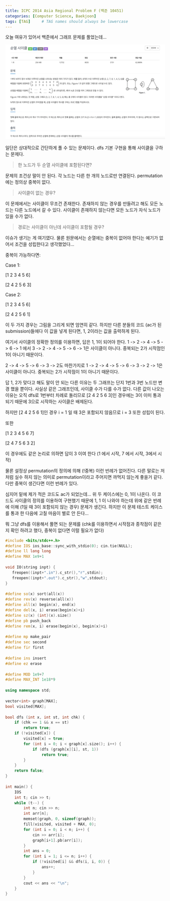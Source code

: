 ```yaml
---
title: ICPC 2014 Asia Regional Problem F (백준 10451) 
categories: [Computer Science, Baekjoon]
tags: [TAG]     # TAG names should always be lowercase
---
```


오늘 여유가 있어서 백준에서 그래프 문제를 풀었는데... 

![baekjoon](/../assets/img/posts/baekjoon_10451.png) 

일단은 상대적으로 간단하게 풀 수 있는 문제이다. dfs 기본 구현을 통해 사이클을 구하는 
문제다.  

> 한 노드가 두 순열 사이클에 포함된다면? 

문제의 조건상 말이 안 된다. 각 노드는 다른 한 개의 노드로만 연결된다. permutation에는 정의상 중복이 없다. 

> 사이클이 없는 경우? 

이 문제에서는 사이클이 무조건 존재한다. 존재하지 않는 경우를 만들려고 해도 모든 노드는 다른 노드에서 갈 수 있다. 사이클이 존재하지 않는다면 모든 노드가 자식 노드가 있을 수가 없다.  

> 경로는 사이클이 아닌데 사이클이 포함될 경우? 

이슈가 생기는 게 여기였다. 물론 원문에서는 순열에는 중복이 없어야 한다는 예기가 없어서 조건을 성립한다고 생각했었다...

중복이 가능하다면: 

Case 1: 

[1 2 3 4 5 6]

[2 4 2 5 6 3] 

Case 2: 

[1 2 3 4 5 6]

[2 4 2 5 6 1]

이 두 가지 경우는 그림을 그리게 되면 엄연히 같다. 하지만 다른 분들의 코드 (ac가 된 submission)들에다 이 값을 넣게 된다면, 1, 2이라는 값을 출력하게 된다. 

여기서 사이클의 정확한 정의를 이용하면, 답은 1, 1이 되어야 한다. 
1 -> 2 -> 4 -> 5 -> 6 -> 1 
에서 3 -> 2 -> 4 -> 5 -> 6 -> 1은 사이클이 아니다. 중복되는 2가 시작점인 1이 아니기 때문이다. 

2 -> 4 -> 5 -> 6 -> 3 -> 2도 
마찬가지로 1 -> 2 -> 4 -> 5 -> 6 -> 3 -> 2 -> 1은 사이클이 아니다. 중복되는 2가 시작점이 1이 아니기 때문이다. 

답 1, 2가 맞다고 해도 말이 안 되는 다른 이유는 두 그래프는 단지 1번과 3번 노드만 변경 했을 뿐이다. 사실상 
같은 그래프인데, 사이클 수가 다를 수가 없다. 다른 값이 나오는 이유는 오직 dfs로 1번부터 차례로 돌리므로 
[2 4 2 5 6 3]인 경우에는 3이 이미 통과 되기 때문에 3으로 시작하는 사이클은 배제된다. 

하지만 [2 4 2 5 6 1]인 경우 i = 1 일 때 3은 포함되지 않음므로 i = 3 또한 성립이 된다. 

또한 

[1 2 3 4 5 6 7]

[2 4 7 5 6 3 2] 

이 경우에도 같은 논리로 의하면 답이 3 이여 한다 (1 에서 시작, 7 에서 시작, 3에서 시작)

물론 설정상 permutation의 정의에 의해 (!중복) 이런 반례가 없어진다. 다른 말로는 저처럼 실수 하지 않는 의미로 permutation이라고 주어지면 까먹지 않는게 좋을거 같다. 다만 중복이 생긴다면 이런 반례가 있다.  

심지어 밑에 제가 적은 코드도 ac가 되었는데... 위 두 케이스에는 0, 1이 나온다. 이 코드도 사이클의 정의를 이용하여 구현했기 때문에 1, 1 이 나와야 하는데 위에 같은 반례에 이해 (1일 때 3이 포함되지 않는 경우) 
문제가 생긴다. 하지만 이 문제 테스트 케이스를 통과 한 다음에 고칠 마음이 별로 안 든다... 

뭐 그냥 dfs를 이용해서 풀면 되는 문제를 (chk를 이용하면서 시작점과 종착점이 같은지 확인 하려고 했다, 중복이 없다면 이럴 필요가 없다) 


``` c++
#include <bits/stdc++.h>  
#define IOS ios_base::sync_with_stdio(0); cin.tie(NULL); 
#define ll long long 
#define MAX 1e9+1 

void IO(string inpt) {
   freopen((inpt+".in").c_str(),"r",stdin);
   freopen((inpt+".out").c_str(),"w",stdout);
}  

#define so(x) sort(all(x))
#define rev(x) reverse(all(x)) 
#define all(x) begin(x), end(x)
#define del(x, i) erase(begin(x)+i)
#define sz(x) (int)(x).size()
#define pb push_back
#define rem(x, i) erase(begin(x), begin(x)+i)
 
#define mp make_pair
#define sec second
#define fir first
 
#define ins insert
#define ez erase
 
#define MOD 1e9+7
#define MAX_INT 1e18*9 

using namespace std; 

vector<int> graph[MAX]; 
bool visited[MAX]; 

bool dfs (int x, int st, int chk) { 
    if (chk == 1 && x == st) 
        return true; 
    if (!visited[x]) { 
        visited[x] = true; 
        for (int i = 0; i < graph[x].size(); i++) { 
            if (dfs (graph[x][i], st, 1)) 
                return true;  
        } 
    } 
    return false;  
} 

int main() { 
    IOS 
    int t; cin >> t; 
    while (t--) { 
        int n; cin >> n; 
        int arr[n]; 
        memset(graph, 0, sizeof(graph)); 
        fill(visited, visited + MAX, 0); 
        for (int i = 0; i < n; i++) { 
            cin >> arr[i]; 
            graph[i+1].pb(arr[i]); 
        } 
        int ans = 0; 
        for (int i = 1; i <= n; i++) { 
            if (!visited[i] && dfs(i, i, 0)) { 
                ans++;  
            } 
        } 
        cout << ans << "\n"; 
    } 
}  
```